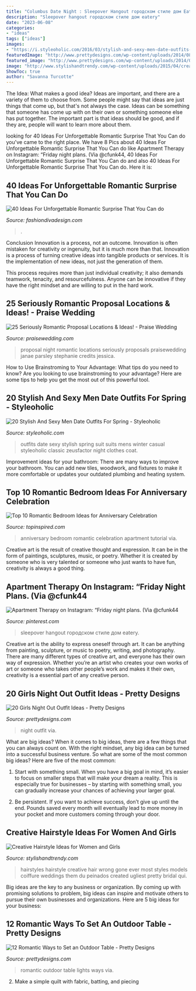 ```yaml
---
title: "Columbus Date Night : Sleepover Hangout городском стиле дом Eatery"
description: "Sleepover hangout городском стиле дом eatery"
date: "2023-06-08"
categories:
- "ideas"
tags: ["ideas"]
images:
- "https://i.styleoholic.com/2016/03/stylish-and-sexy-men-date-outfits-for-spring-8.jpg"
featuredImage: "http://www.prettydesigns.com/wp-content/uploads/2014/08/Outdoor-Table-Romantic-Lights.jpg"
featured_image: "http://www.prettydesigns.com/wp-content/uploads/2014/08/Outdoor-Table-Romantic-Lights.jpg"
image: "http://www.stylishandtrendy.com/wp-content/uploads/2015/04/creative-hairstyle-15.jpg"
ShowToc: true
author: "Savanna Turcotte"
---
```



The Idea: What makes a good idea?
Ideas are important, and there are a variety of them to choose from. Some people might say that ideas are just things that come up, but that's not always the case. Ideas can be something that someone has come up with on their own or something someone else has put together. The important part is that ideas should be good, and if they are, people will want to learn more about them.

	

		
looking for 40 Ideas For Unforgettable Romantic Surprise That You Can do you've came to the right place. We have 8 Pics about 40 Ideas For Unforgettable Romantic Surprise That You Can do like Apartment Therapy on Instagram: “Friday night plans. (Via @cfunk44, 40 Ideas For Unforgettable Romantic Surprise That You Can do and also 40 Ideas For Unforgettable Romantic Surprise That You Can do. Here it is:
		
    
## 40 Ideas For Unforgettable Romantic Surprise That You Can Do

<img loading=lazy src="https://www.fashiondivadesign.com/wp-content/uploads/2013/03/Ideas-For-Unforgettable-Romantic-Surprise-31.jpg" onerror="this.onerror=null;this.src='https://tse1.mm.bing.net/th?id=OIP.tu9m1fLqDO3mwJ1bd3ps1gHaFP&amp;pid=15.1';" alt="40 Ideas For Unforgettable Romantic Surprise That You Can do">

_Source: fashiondivadesign.com_

>. 

	

Conclusion
Innovation is a process, not an outcome.
Innovation is often mistaken for creativity or ingenuity, but it is much more than that. Innovation is a process of turning creative ideas into tangible products or services. It is the implementation of new ideas, not just the generation of them.

This process requires more than just individual creativity; it also demands teamwork, tenacity, and resourcefulness. Anyone can be innovative if they have the right mindset and are willing to put in the hard work.

    
## 25 Seriously Romantic Proposal Locations &amp; Ideas! - Praise Wedding

<img loading=lazy src="http://www.praisewedding.com/wp-content/uploads/2014/12/proposal2-night.jpg" onerror="this.onerror=null;this.src='https://tse2.mm.bing.net/th?id=OIP.KFiKXkEYZByPdDxIgiP2YwHaPV&amp;pid=15.1';" alt="25 Seriously Romantic Proposal Locations &amp; Ideas! - Praise Wedding">

_Source: praisewedding.com_

>proposal night romantic locations seriously proposals praisewedding janae parsley stephanie credits jessica. 

	

How to Use Brainstroming to Your Advantage: What tips do you need to know?
Are you looking to use brainstroming to your advantage? Here are some tips to help you get the most out of this powerful tool.

    
## 20 Stylish And Sexy Men Date Outfits For Spring - Styleoholic

<img loading=lazy src="https://i.styleoholic.com/2016/03/stylish-and-sexy-men-date-outfits-for-spring-8.jpg" onerror="this.onerror=null;this.src='https://tse2.mm.bing.net/th?id=OIP.R26XKbCTIkAYjoWE8PzaBgHaO0&amp;pid=15.1';" alt="20 Stylish And Sexy Men Date Outfits For Spring - Styleoholic">

_Source: styleoholic.com_

>outfits date sexy stylish spring suit suits mens winter casual styleoholic classic zeusfactor night clothes coat. 

	

Improvement ideas for your bathroom:
There are many ways to improve your bathroom. You can add new tiles, woodwork, and fixtures to make it more comfortable or updates your outdated plumbing and heating system.

    
## Top 10 Romantic Bedroom Ideas For Anniversary Celebration

<img loading=lazy src="https://www.topinspired.com/wp-content/uploads/2013/11/491ad85d8d9664123fb577bd4df05843.jpg" onerror="this.onerror=null;this.src='https://tse4.mm.bing.net/th?id=OIP.boQ2cyQXAX62LFbe1VCUugHaJ3&amp;pid=15.1';" alt="Top 10 Romantic Bedroom Ideas for Anniversary Celebration">

_Source: topinspired.com_

>anniversary bedroom romantic celebration apartment tutorial via. 

	

Creative art is the result of creative thought and expression. It can be in the form of paintings, sculptures, music, or poetry. Whether it is created by someone who is very talented or someone who just wants to have fun, creativity is always a good thing.

    
## Apartment Therapy On Instagram: “Friday Night Plans. (Via @cfunk44

<img loading=lazy src="https://i.pinimg.com/736x/6e/da/19/6eda190915ba22802556e39a092c674e.jpg" onerror="this.onerror=null;this.src='https://tse3.mm.bing.net/th?id=OIP.tnDUMqgBB7tzcFaKqtVz_AHaJF&amp;pid=15.1';" alt="Apartment Therapy on Instagram: “Friday night plans. (Via @cfunk44">

_Source: pinterest.com_

>sleepover hangout городском стиле дом eatery. 

	

Creative art is the ability to express oneself through art. It can be anything from painting, sculpture, or music to poetry, writing, and photography. There are many different types of creative art, and everyone has their own way of expression. Whether you’re an artist who creates your own works of art or someone who takes other people’s work and makes it their own, creativity is a essential part of any creative person.

    
## 20 Girls Night Out Outfit Ideas - Pretty Designs

<img loading=lazy src="http://www.prettydesigns.com/wp-content/uploads/2015/09/20-girls-night-out-outfit-ideas13.jpg" onerror="this.onerror=null;this.src='https://tse3.mm.bing.net/th?id=OIP.rC3VmS2Bjcmu6NIu55275QHaLH&amp;pid=15.1';" alt="20 Girls Night Out Outfit Ideas - Pretty Designs">

_Source: prettydesigns.com_

>night outfit via. 

	

What are big ideas?
When it comes to big ideas, there are a few things that you can always count on. With the right mindset, any big idea can be turned into a successful business venture. So what are some of the most common big ideas? Here are five of the most common:
1. Start with something small. When you have a big goal in mind, it’s easier to focus on smaller steps that will make your dream a reality. This is especially true for businesses – by starting with something small, you can gradually increase your chances of achieving your larger goal.

2. Be persistent. If you want to achieve success, don’t give up until the end. Pounds saved every month will eventually lead to more money in your pocket and more customers coming through your door.

    
## Creative Hairstyle Ideas For Women And Girls

<img loading=lazy src="http://www.stylishandtrendy.com/wp-content/uploads/2015/04/creative-hairstyle-15.jpg" onerror="this.onerror=null;this.src='https://tse1.mm.bing.net/th?id=OIP.qgG0WFipf7SDrEvLGVb5uwHaJ3&amp;pid=15.1';" alt="Creative Hairstyle Ideas for Women and Girls">

_Source: stylishandtrendy.com_

>hairstyles hairstyle creative hair wrong gone ever most styles models coiffure weddings them du peinados created ugliest pretty bridal qui. 

	

Big ideas are the key to any business or organization. By coming up with promising solutions to problem, big ideas can inspire and motivate others to pursue their own businesses and organizations. Here are 5 big ideas for your business: 

    
## 12 Romantic Ways To Set An Outdoor Table - Pretty Designs

<img loading=lazy src="http://www.prettydesigns.com/wp-content/uploads/2014/08/Outdoor-Table-Romantic-Lights.jpg" onerror="this.onerror=null;this.src='https://tse2.mm.bing.net/th?id=OIP.bcbK-tCYDFnCeBoZ0Ei5OQHaLJ&amp;pid=15.1';" alt="12 Romantic Ways to Set an Outdoor Table - Pretty Designs">

_Source: prettydesigns.com_

>romantic outdoor table lights ways via. 

	

2. Make a simple quilt with fabric, batting, and piecing


